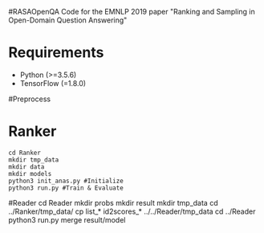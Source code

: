 #RASAOpenQA
Code for the EMNLP 2019 paper "Ranking and Sampling in Open-Domain Question Answering"

# Requirements
- Python (>=3.5.6)
- TensorFlow (=1.8.0)

#Preprocess


# Ranker
	cd Ranker
	mkdir tmp_data
	mkdir data
	mkdir models
	python3 init_anas.py #Initialize
	python3 run.py #Train & Evaluate
	
#Reader
	cd Reader
	mkdir probs
	mkdir result
	mkdir tmp_data
	cd ../Ranker/tmp_data/
	cp  list_* id2scores_* ../../Reader/tmp_data
	cd ../Reader
	python3 run.py merge result/model
	
	

	

